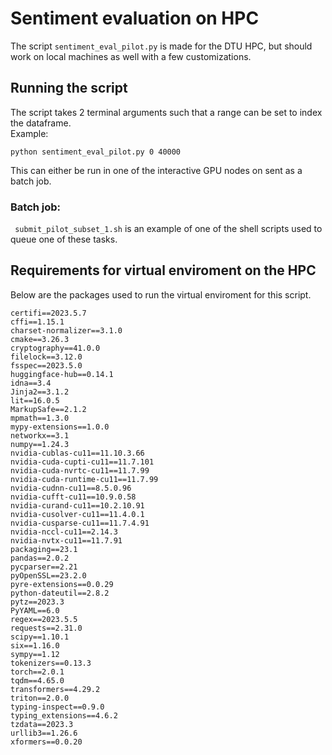 # Sentiment evaluation on HPC

The script ```sentiment_eval_pilot.py``` is made for the DTU HPC, but should work on local machines as well with a few customizations.

## Running the script
The script takes 2 terminal arguments such that a range can be set to index the dataframe. \
Example:
```
python sentiment_eval_pilot.py 0 40000
```
This can either be run in one of the interactive GPU nodes on sent as a batch job.
### Batch job:
``` submit_pilot_subset_1.sh``` is an example of one of the shell scripts used to queue one of these tasks.
## Requirements for virtual enviroment on the HPC
Below are the packages used to run the virtual enviroment for this script.
```
certifi==2023.5.7
cffi==1.15.1
charset-normalizer==3.1.0
cmake==3.26.3
cryptography==41.0.0
filelock==3.12.0
fsspec==2023.5.0
huggingface-hub==0.14.1
idna==3.4
Jinja2==3.1.2
lit==16.0.5
MarkupSafe==2.1.2
mpmath==1.3.0
mypy-extensions==1.0.0
networkx==3.1
numpy==1.24.3
nvidia-cublas-cu11==11.10.3.66
nvidia-cuda-cupti-cu11==11.7.101
nvidia-cuda-nvrtc-cu11==11.7.99
nvidia-cuda-runtime-cu11==11.7.99
nvidia-cudnn-cu11==8.5.0.96
nvidia-cufft-cu11==10.9.0.58
nvidia-curand-cu11==10.2.10.91
nvidia-cusolver-cu11==11.4.0.1
nvidia-cusparse-cu11==11.7.4.91
nvidia-nccl-cu11==2.14.3
nvidia-nvtx-cu11==11.7.91
packaging==23.1
pandas==2.0.2
pycparser==2.21
pyOpenSSL==23.2.0
pyre-extensions==0.0.29
python-dateutil==2.8.2
pytz==2023.3
PyYAML==6.0
regex==2023.5.5
requests==2.31.0
scipy==1.10.1
six==1.16.0
sympy==1.12
tokenizers==0.13.3
torch==2.0.1
tqdm==4.65.0
transformers==4.29.2
triton==2.0.0
typing-inspect==0.9.0
typing_extensions==4.6.2
tzdata==2023.3
urllib3==1.26.6
xformers==0.0.20
```